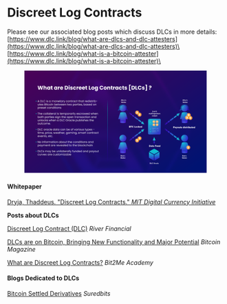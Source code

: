 # Discreet Log Contracts

Please see our associated blog posts which discuss DLCs in more details:\
[https://www.dlc.link/blog/what-are-dlcs-and-dlc-attesters](https://www.dlc.link/blog/what-are-dlcs-and-dlc-attesters)\
[https://www.dlc.link/blog/what-is-a-bitcoin-attester](https://www.dlc.link/blog/what-is-a-bitcoin-attester)\


<figure><img src="../.gitbook/assets/DLC.Link_WhatAreDLCs_B.png" alt=""><figcaption></figcaption></figure>

#### Whitepaper

[Dryja, Thaddeus. "Discreet Log Contracts." _MIT Digital Currency Initiative_](https://adiabat.github.io/dlc.pdf)

**Posts about DLCs**

[Discreet Log Contract (DLC)](https://river.com/learn/terms/d/discreet-log-contract-dlc/) _River Financial_

[DLCs are on Bitcoin, Bringing New Functionality and Major Potential](https://bitcoinmagazine.com/technical/dlcs-are-on-bitcoin-bringing-new-functionality-and-major-potential) _Bitcoin Magazine_

[What are Discreet Log Contracts?](https://academy.bit2me.com/en/que-son-los-dlc/) _Bit2Me Academy_

#### Blogs Dedicated to DLCs

[Bitcoin Settled Derivatives](https://suredbits.com/) _Suredbits_
